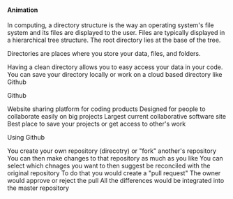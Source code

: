 #### Animation

In computing, a directory structure is the way an operating system's file system and its files are displayed to the user. Files are typically displayed in a hierarchical tree structure.  The root directory lies at the base of the tree.

Directories are places where you store your data, files, and folders. 

Having a clean directory allows you to easy access your data in your code. 
You can save your directory locally or work on a cloud based directory like Github 

Github 

Website sharing platform for coding products 
Designed for people to collaborate easily on big projects 
Largest current collaborative software site
Best place to save your projects or get access to other's work

Using Github

You create your own repository (direcotry) or "fork" another's repository
You can then make changes to that repository as much as you like
You can select which chnages you want to then suggest be reconciled with the original repository
To do that you would create a "pull request"
The owner would approve or reject the pull
All the differences would be integrated into the master repository


 
